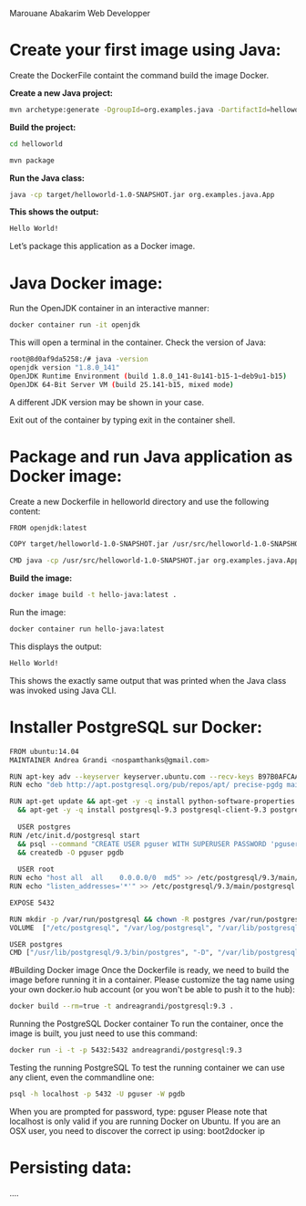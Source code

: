 Marouane Abakarim
Web Developper

# Create your first image using Java: 

Create the DockerFile containt the command build the image Docker.

**Create a new Java project:**

```sh
mvn archetype:generate -DgroupId=org.examples.java -DartifactId=helloworld -DinteractiveMode=false
```

**Build the project:**
```sh
cd helloworld
```
```sh
mvn package
```
**Run the Java class:**
```sh
java -cp target/helloworld-1.0-SNAPSHOT.jar org.examples.java.App
```

**This shows the output:**
```sh
Hello World!
```
Let’s package this application as a Docker image.

# Java Docker image:

Run the OpenJDK container in an interactive manner:
```sh
docker container run -it openjdk
```
This will open a terminal in the container. Check the version of Java:
```sh
root@8d0af9da5258:/# java -version
openjdk version "1.8.0_141"
OpenJDK Runtime Environment (build 1.8.0_141-8u141-b15-1~deb9u1-b15)
OpenJDK 64-Bit Server VM (build 25.141-b15, mixed mode)
```

A different JDK version may be shown in your case.

Exit out of the container by typing exit in the container shell.

# Package and run Java application as Docker image:

Create a new Dockerfile in helloworld directory and use the following content:
```sh
FROM openjdk:latest

COPY target/helloworld-1.0-SNAPSHOT.jar /usr/src/helloworld-1.0-SNAPSHOT.jar

CMD java -cp /usr/src/helloworld-1.0-SNAPSHOT.jar org.examples.java.App
```

**Build the image:**
```sh
docker image build -t hello-java:latest .
```
Run the image:
```sh
docker container run hello-java:latest
```
This displays the output:
```sh
Hello World!
```
This shows the exactly same output that was printed when the Java class was invoked using Java CLI.

# Installer PostgreSQL sur Docker:
```sh
FROM ubuntu:14.04
MAINTAINER Andrea Grandi <nospamthanks@gmail.com>

RUN apt-key adv --keyserver keyserver.ubuntu.com --recv-keys B97B0AFCAA1A47F044F244A07FCC7D46ACCC4CF8
RUN echo "deb http://apt.postgresql.org/pub/repos/apt/ precise-pgdg main" > /etc/apt/sources.list.d/pgdg.list

RUN apt-get update && apt-get -y -q install python-software-properties software-properties-common   
  && apt-get -y -q install postgresql-9.3 postgresql-client-9.3 postgresql-contrib-9.3
  
  USER postgres
RUN /etc/init.d/postgresql start   
  && psql --command "CREATE USER pguser WITH SUPERUSER PASSWORD 'pguser';"   
  && createdb -O pguser pgdb
  
  USER root
RUN echo "host all  all    0.0.0.0/0  md5" >> /etc/postgresql/9.3/main/pg_hba.conf
RUN echo "listen_addresses='*'" >> /etc/postgresql/9.3/main/postgresql.conf

EXPOSE 5432

RUN mkdir -p /var/run/postgresql && chown -R postgres /var/run/postgresql
VOLUME  ["/etc/postgresql", "/var/log/postgresql", "/var/lib/postgresql"]

USER postgres
CMD ["/usr/lib/postgresql/9.3/bin/postgres", "-D", "/var/lib/postgresql/9.3/main", "-c", "config_file=/etc/postgresql/9.3/main/postgresql.conf"]
```


#Building Docker image
Once the Dockerfile is ready, we need to build the image before running it in a container. Please customize the tag name using your own docker.io hub account (or you won't be able to push it to the hub):
```sh
docker build --rm=true -t andreagrandi/postgresql:9.3 .
```
Running the PostgreSQL Docker container
To run the container, once the image is built, you just need to use this command:
```sh
docker run -i -t -p 5432:5432 andreagrandi/postgresql:9.3
```
Testing the running PostgreSQL
To test the running container we can use any client, even the commandline one:
```sh
psql -h localhost -p 5432 -U pguser -W pgdb
```
When you are prompted for password, type: pguser
Please note that localhost is only valid if you are running Docker on Ubuntu. If you are an OSX user, you need to discover the correct ip using: boot2docker ip

# Persisting data:
....





